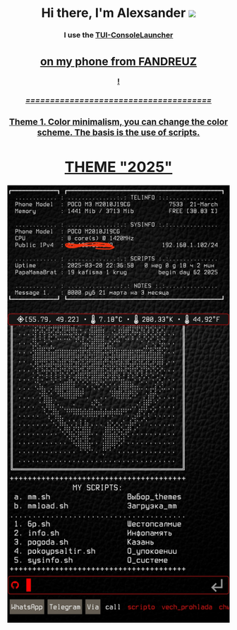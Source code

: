 <h1 align="center">Hi there, I'm <a target="_blank">Alexsander</a> 
<img src="https://github.com/blackcater/blackcater/raw/main/images/Hi.gif" height="32"/></h1>
<h3 align="center">I use the <a href="https://github.com/fandreuz/TUI-ConsoleLauncher" target="_blank">TUI-ConsoleLauncher<h3>
<h2 align="center">on my phone from <a href="https://github.com/fandreuz" target="_blank">FANDREUZ</h2>
!<h5 align="center">======================================</h5>
<h3>Theme 1. Color minimalism, you can change the color scheme. The basis is the use of scripts.</h3>
<h1 align="center">THEME "2025"</h1>
<img src="https://github.com/alexgeorgchist/my_tui/raw/main/database/inf/theme2025red.jpg" alt="">
